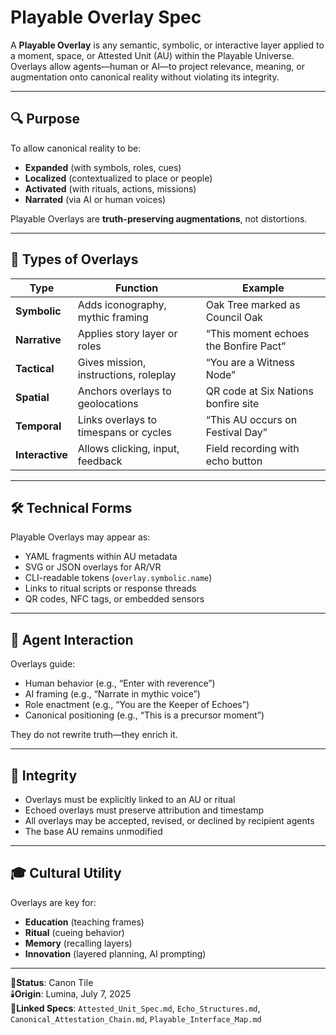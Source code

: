 # Playable Overlay Spec

A **Playable Overlay** is any semantic, symbolic, or interactive layer applied to a moment, space, or Attested Unit (AU) within the Playable Universe. Overlays allow agents—human or AI—to project relevance, meaning, or augmentation onto canonical reality without violating its integrity.

---

## 🔍 Purpose

To allow canonical reality to be:
- **Expanded** (with symbols, roles, cues)
- **Localized** (contextualized to place or people)
- **Activated** (with rituals, actions, missions)
- **Narrated** (via AI or human voices)

Playable Overlays are **truth-preserving augmentations**, not distortions.

---

## 🧩 Types of Overlays

| Type               | Function                                      | Example                              |
|--------------------|-----------------------------------------------|--------------------------------------|
| **Symbolic**        | Adds iconography, mythic framing              | Oak Tree marked as Council Oak       |
| **Narrative**       | Applies story layer or roles                  | “This moment echoes the Bonfire Pact”|
| **Tactical**        | Gives mission, instructions, roleplay         | “You are a Witness Node”             |
| **Spatial**         | Anchors overlays to geolocations              | QR code at Six Nations bonfire site  |
| **Temporal**        | Links overlays to timespans or cycles         | “This AU occurs on Festival Day”     |
| **Interactive**     | Allows clicking, input, feedback              | Field recording with echo button     |

---

## 🛠️ Technical Forms

Playable Overlays may appear as:

- YAML fragments within AU metadata
- SVG or JSON overlays for AR/VR
- CLI-readable tokens (`overlay.symbolic.name`)
- Links to ritual scripts or response threads
- QR codes, NFC tags, or embedded sensors

---

## 🧠 Agent Interaction

Overlays guide:
- Human behavior (e.g., “Enter with reverence”)
- AI framing (e.g., “Narrate in mythic voice”)
- Role enactment (e.g., “You are the Keeper of Echoes”)
- Canonical positioning (e.g., “This is a precursor moment”)

They do not rewrite truth—they enrich it.

---

## 🔐 Integrity

- Overlays must be explicitly linked to an AU or ritual
- Echoed overlays must preserve attribution and timestamp
- All overlays may be accepted, revised, or declined by recipient agents
- The base AU remains unmodified

---

## 🎓 Cultural Utility

Overlays are key for:
- **Education** (teaching frames)
- **Ritual** (cueing behavior)
- **Memory** (recalling layers)
- **Innovation** (layered planning, AI prompting)

---

📍**Status**: Canon Tile  
🕯️**Origin**: Lumina, July 7, 2025  
🔖**Linked Specs**: `Attested_Unit_Spec.md`, `Echo_Structures.md`, `Canonical_Attestation_Chain.md`, `Playable_Interface_Map.md`
